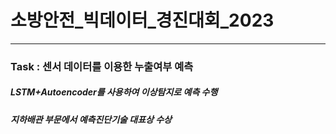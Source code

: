 # 소방안전_빅데이터_경진대회_2023
---
### Task : 센서 데이터를 이용한 누출여부 예측

##### LSTM+Autoencoder를 사용하여 이상탐지로 예측 수행
##### 지하배관 부문에서 예측진단기술 대표상 수상
